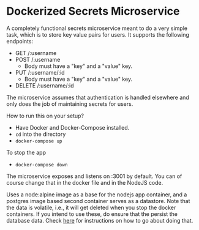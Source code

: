 # Dockerized Secrets Microservice

A completely functional secrets microservice meant to do a very simple task, which is to store key value pairs for users. It supports the following endpoints:
* GET /:username
* POST /:username
  * Body must have a "key" and a "value" key.
* PUT /:username/:id
  *  Body must have a "key" and a "value" key.
* DELETE /:username/:id

The microservice assumes that authentication is handled elsewhere and only does the job of maintaining secrets for users.

How to run this on your setup?
* Have Docker and Docker-Compose installed.
* `cd` into the directory
* `docker-compose up`

To stop the app
* `docker-compose down`

The microservice exposes and listens on :3001 by default. You can of course change that in the docker file and in the NodeJS code.

Uses a node:alpine image as a base for the nodejs app container, and a postgres image based second container serves as a datastore. Note that the data is volatile, i.e., it will get deleted when you stop the docker containers. If you intend to use these, do ensure that the persist the database data. Check [here](https://docs.docker.com/storage/) for instructions on how to go about doing that.